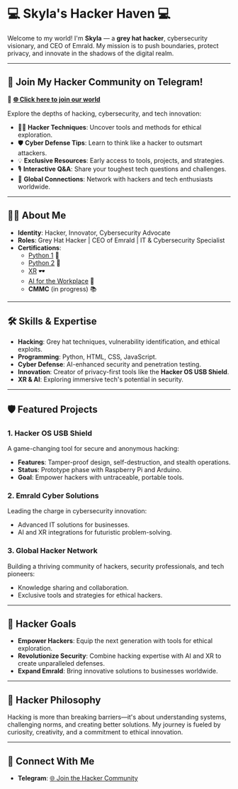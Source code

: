 # 💻 **Skyla's Hacker Haven** 💻

Welcome to my world! I'm **Skyla** — a **grey hat hacker**, cybersecurity visionary, and CEO of Emrald. My mission is to push boundaries, protect privacy, and innovate in the shadows of the digital realm.

---

## 🚀 **Join My Hacker Community on Telegram!**  
🔗 **[🌐 Click here to join our world](https://t.me/+mk9OYOUB-NExYTgx)**  

Explore the depths of hacking, cybersecurity, and tech innovation:  
- 🕵️‍♀️ **Hacker Techniques**: Uncover tools and methods for ethical exploration.  
- 🛡️ **Cyber Defense Tips**: Learn to think like a hacker to outsmart attackers.  
- 💡 **Exclusive Resources**: Early access to tools, projects, and strategies.  
- 🎙️ **Interactive Q&A**: Share your toughest tech questions and challenges.  
- 🤝 **Global Connections**: Network with hackers and tech enthusiasts worldwide.  

---

## 🕵️‍♀️ **About Me**  
- **Identity**: Hacker, Innovator, Cybersecurity Advocate  
- **Roles**: Grey Hat Hacker | CEO of Emrald | IT & Cybersecurity Specialist  
- **Certifications**:  
  - [Python 1](https://www.credly.com/badges/8a82f4d0-b3a9-4829-958f-5fc198227ece/public_url) 🐍  
  - [Python 2](https://www.credly.com/badges/e384fc13-78a2-4a70-b364-dba1e88ea252/public_url) 🐍  
  - [XR](https://www.credly.com/badges/993694a8-1bea-47e2-bace-4cd81b2012f4/public_url) 🕶️  
  - [AI for the Workplace](https://www.credly.com/badges/7958b31e-b8a5-44c9-9522-4a2d175a4408/public_url) 🤖  
  - **CMMC** (in progress) 📚  

---

## 🛠️ **Skills & Expertise**  
- **Hacking**: Grey hat techniques, vulnerability identification, and ethical exploits.  
- **Programming**: Python, HTML, CSS, JavaScript.  
- **Cyber Defense**: AI-enhanced security and penetration testing.  
- **Innovation**: Creator of privacy-first tools like the **Hacker OS USB Shield**.  
- **XR & AI**: Exploring immersive tech's potential in security.  

---

## 🛡️ **Featured Projects**  
### **1. Hacker OS USB Shield**  
A game-changing tool for secure and anonymous hacking:  
- **Features**: Tamper-proof design, self-destruction, and stealth operations.  
- **Status**: Prototype phase with Raspberry Pi and Arduino.  
- **Goal**: Empower hackers with untraceable, portable tools.  

### **2. Emrald Cyber Solutions**  
Leading the charge in cybersecurity innovation:  
- Advanced IT solutions for businesses.  
- AI and XR integrations for futuristic problem-solving.  

### **3. Global Hacker Network**  
Building a thriving community of hackers, security professionals, and tech pioneers:  
- Knowledge sharing and collaboration.  
- Exclusive tools and strategies for ethical hackers.  

---

## 🎯 **Hacker Goals**  
- **Empower Hackers**: Equip the next generation with tools for ethical exploration.  
- **Revolutionize Security**: Combine hacking expertise with AI and XR to create unparalleled defenses.  
- **Expand Emrald**: Bring innovative solutions to businesses worldwide.  

---

## 🌌 **Hacker Philosophy**  
Hacking is more than breaking barriers—it's about understanding systems, challenging norms, and creating better solutions. My journey is fueled by curiosity, creativity, and a commitment to ethical innovation.

---

## 📢 **Connect With Me**  
- **Telegram**: [🌐 Join the Hacker Community](https://t.me/+mk9OYOUB-NExYTgx)   
